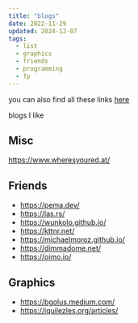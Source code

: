 ```yaml
---
title: "blogs"
date: 2022-11-29
updated: 2024-12-07
tags:
  - list
  - graphics
  - friends
  - programming
  - fp
---
```


you can also find all these links [here](/plaintext/blogs.txt)

blogs I like

## Misc

https://www.wheresyoured.at/

## Friends

- <https://pema.dev/>
- <https://las.rs/>
- <https://wunkolo.github.io/>
- <https://kttnr.net/>
- <https://michaelmoroz.github.io/>
- <https://dimmadome.net/>
- <https://oimo.io/>

## Graphics

- <https://bgolus.medium.com/>
- <https://iquilezles.org/articles/>
